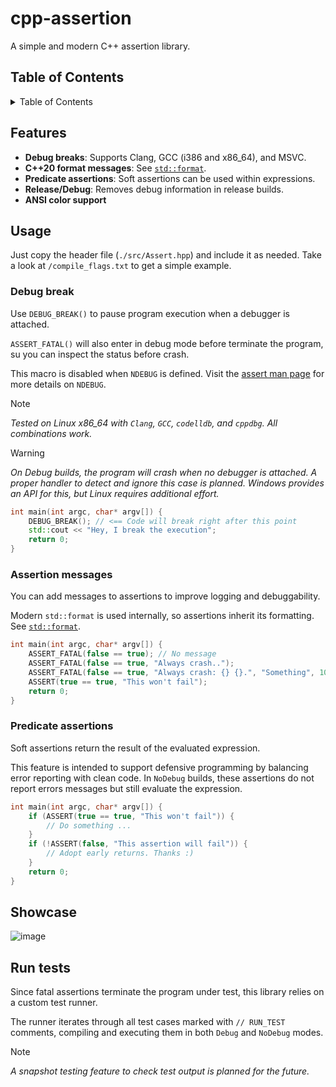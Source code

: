<!-- vim: set foldlevel=3 nowrap: -->

# cpp-assertion

A simple and modern C++ assertion library.

## Table of Contents

<details>

<summary>Table of Contents</summary>

1. [Features](#features)
2. [Usage](#usage)
3. [Showcase](#showcase)
4. [Run tests](#run-tests)

</details>

## Features

- **Debug breaks**: Supports Clang, GCC (i386 and x86_64), and MSVC.
- **C++20 format messages**: See [`std::format`](https://en.cppreference.com/w/cpp/utility/format/format).
- **Predicate assertions**: Soft assertions can be used within expressions.
- **Release/Debug**: Removes debug information in release builds.
- **ANSI color support**

## Usage

Just copy the header file (`./src/Assert.hpp`) and include it as needed. Take a look at
`/compile_flags.txt` to get a simple example.

### Debug break

Use `DEBUG_BREAK()` to pause program execution when a debugger is attached.

`ASSERT_FATAL()` will also enter in debug mode before terminate the program, su you can inspect the
status before crash.

This macro is disabled when `NDEBUG` is defined. Visit the [assert man page](https://man7.org/linux/man-pages/man0/assert.h.0p.html) for more details on `NDEBUG`.

> [!NOTE]
> *Tested on Linux x86_64 with `Clang`, `GCC`, `codelldb`, and `cppdbg`. All combinations work.*

> [!WARNING]
> *On Debug builds, the program will crash when no debugger is attached. A proper handler to detect
> and ignore this case is planned. Windows provides an API for this, but Linux requires additional
> effort.*

```cpp
int main(int argc, char* argv[]) {
    DEBUG_BREAK(); // <== Code will break right after this point
    std::cout << "Hey, I break the execution";
    return 0;
}
```

### Assertion messages

You can add messages to assertions to improve logging and debuggability.

Modern `std::format` is used internally, so assertions inherit its formatting. See [`std::format`](https://en.cppreference.com/w/cpp/utility/format/format).

```cpp
int main(int argc, char* argv[]) {
    ASSERT_FATAL(false == true); // No message
    ASSERT_FATAL(false == true, "Always crash..");
    ASSERT_FATAL(false == true, "Always crash: {} {}.", "Something", 10);
    ASSERT(true == true, "This won't fail");
    return 0;
}
```

### Predicate assertions

Soft assertions return the result of the evaluated expression.

This feature is intended to support defensive programming by balancing error reporting with clean code.
In `NoDebug` builds, these assertions do not report errors messages but still evaluate the expression.

```cpp
int main(int argc, char* argv[]) {
    if (ASSERT(true == true, "This won't fail")) {
        // Do something ...
    }
    if (!ASSERT(false, "This assertion will fail")) {
        // Adopt early returns. Thanks :)
    }
    return 0;
}
```

## Showcase
![image](https://github.com/user-attachments/assets/9faa89fd-12df-4a9e-adb8-ad8e2b3318f8)


## Run tests

Since fatal assertions terminate the program under test, this library relies on a custom test runner.

The runner iterates through all test cases marked with `// RUN_TEST` comments, compiling and executing them in both `Debug` and `NoDebug` modes.

> [!NOTE]
> *A snapshot testing feature to check test output is planned for the future.*
